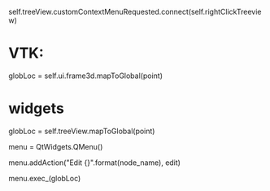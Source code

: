 self.treeView.customContextMenuRequested.connect(self.rightClickTreeview)

# VTK:
globLoc = self.ui.frame3d.mapToGlobal(point)

# widgets

globLoc = self.treeView.mapToGlobal(point)  

menu = QtWidgets.QMenu()

menu.addAction("Edit {}".format(node_name), edit)

menu.exec_(globLoc)
